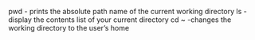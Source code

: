 pwd -  prints the absolute path name of the current working directory
ls - display the contents list of your current directory
cd ~ -changes the working directory to the user’s home
